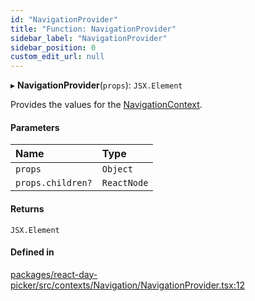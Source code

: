 ```yaml
---
id: "NavigationProvider"
title: "Function: NavigationProvider"
sidebar_label: "NavigationProvider"
sidebar_position: 0
custom_edit_url: null
---
```


▸ **NavigationProvider**(`props`): `JSX.Element`

Provides the values for the [NavigationContext](../variables/NavigationContext).

#### Parameters

| Name | Type |
| :------ | :------ |
| `props` | `Object` |
| `props.children?` | `ReactNode` |

#### Returns

`JSX.Element`

#### Defined in

[packages/react-day-picker/src/contexts/Navigation/NavigationProvider.tsx:12](https://github.com/gpbl/react-day-picker/blob/0df406c0/packages/react-day-picker/src/contexts/Navigation/NavigationProvider.tsx#L12)
